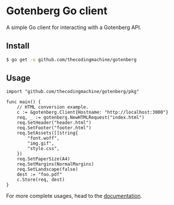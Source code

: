 # Gotenberg Go client

A simple Go client for interacting with a Gotenberg API.

## Install

```bash
$ go get -u github.com/thecodingmachine/gotenberg
```

## Usage

```golang
import "github.com/thecodingmachine/gotenberg/pkg"

func main() {
    // HTML conversion example.
    c := &gotenberg.Client{Hostname: "http://localhost:3000"}
    req, _ := gotenberg.NewHTMLRequest("index.html")
    req.SetHeader("header.html")
    req.SetFooter("footer.html")
    req.SetAssets([]string{
        "font.woff",
        "img.gif",
        "style.css",
    })
    req.SetPaperSize(A4)
    req.SetMargins(NormalMargins)
    req.SetLandscape(false)
    dest := "foo.pdf"
    c.Store(req, dest)
}
```

For more complete usages, head to the [documentation](https://thecodingmachine.github.io/gotenberg).